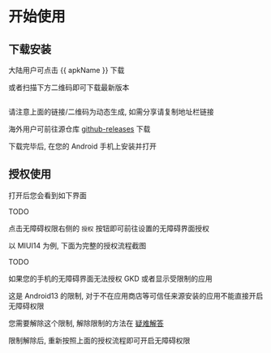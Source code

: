 # 开始使用

<script setup>
import { apkUrl, apkName, apkImgUrl } from '/.vitepress/utils/apk';
</script>

## 下载安装

<ClientOnly>
大陆用户可点击 <a rel="noopener noreferrer" :href="apkUrl">{{ apkName }}</a> 下载
</ClientOnly>

或者扫描下方二维码即可下载最新版本

<ClientOnly>
<img :src="apkImgUrl" data-zoomable alt="" />
</ClientOnly>

请注意上面的链接/二维码为动态生成, 如需分享请复制地址栏链接

海外用户可前往源仓库 [github-releases](https://github.com/gkd-kit/gkd/releases/latest) 下载

下载完毕后, 在您的 Android 手机上安装并打开

## 授权使用

打开后您会看到如下界面

TODO

点击无障碍权限右侧的 `授权` 按钮即可前往设置的无障碍界面授权

以 MIUI14 为例, 下面为完整的授权流程截图

TODO

如果您的手机的无障碍界面无法授权 GKD 或者显示受限制的应用

这是 Android13 的限制, 对于不在应用商店等可信任来源安装的应用不能直接开启无障碍权限

您需要解除这个限制, 解除限制的方法在 [疑难解答](/faq/)

限制解除后, 重新按照上面的授权流程即可开启无障碍权限
